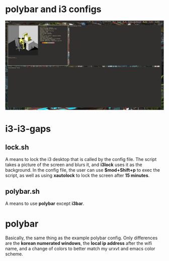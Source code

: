 # polybar and i3 configs
![img](neofetch-2018-01-28-02-50-54-31903.png)
# i3-i3-gaps
## lock.sh
A means to lock the i3 desktop that is called by the config file. The script takes a picture of the screen and blurs it, and **i3lock** uses it as the background. In the config file, the user can use **$mod+Shift+p** to exec the script, as well as using **xautolock** to lock the screen after **15 minutes**.
## polybar.sh
A means to use **polybar** except **i3bar**.
# polybar
Basically, the same thing as the example polybar config. Only differences are the **korean numerated windows**, the **local ip address** after the wifi name, and a change of colors to better match my urxvt and emacs color scheme.